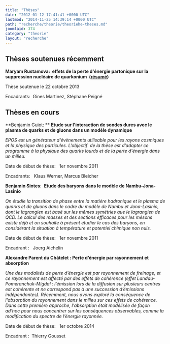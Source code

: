 ```yaml
---
title: "Thèses"
date: "2012-01-12 17:41:41 +0000 UTC"
lastmod: "2014-11-25 14:39:14 +0000 UTC"
path: "recherche/theorie/theoriehe-theses.md"
joomlaid: 374
category: "theorie"
layout: "recherche"
---
```

Thèses soutenues récemment
--------------------------

**Maryam Rustamova:  effets de **la perte d'énergie partonique sur la suppression nucléaire de quarkonium  ([résumé](recherche/theoriehe/resume-these-rustamova.md)[](recherche/theoriehe/resume-these-rustamova.md))****

Thèse soutenue le 22 octobre 2013

Encadrants:  Gines Martinez, Stéphane Peigné

Thèses en cours
---------------

**Benjamin Guiot: ** **Etude sur l'interaction de sondes dures avec le plasma de quarks et de gluons dans un modèle dynamique**

_EPOS est un générateur d'évènements utilisable pour les rayons cosmiques et la physique des particules. L’objectif  de la thèse est d’adapter ce programme à la physique des quarks lourds et de la perte d'énergie dans un milieu._

Date de début de thèse:   1er novembre 2011

Encadrants:   Klaus Werner, Marcus Bleicher

**Benjamin Sintes**:  **Etude des baryons dans le modèle de Nambu-Jona-Lasinio**

_On étudie la transition de phase entre la matière hadronique et le plasma de quarks et de gluons dans le cadre du modèle de Nambu et Jona-Lasinio, dont le lagrangien est basé sur les mêmes symétries que le lagrangien de QCD. Le calcul des masses et des sections efficaces pour les mésons existe déjà et on souhaite à présent étudier le cas des baryons, en considérant la situation à température et potentiel chimique non nuls._

Date de début de thèse:   1er novembre 2011

Encadrant :   Joerg Aichelin

**Alexandre Parent du Châtelet : Perte d’énergie par rayonnement et absorption**

_Une des modalités de perte d’énergie est par rayonnement de freinage, et ce rayonnement est affecté par des effets de cohérence (effet Landau-Pomeranchuk-Migdal : l’émission lors de la diffusion sur plusieurs centres est cohérente et ne correspond pas à une succession d’émissions indépendantes). Récemment, nous avons exploré la conséquence de l'absorption du rayonnement dans le milieu sur ces effets de cohérence. Dans cette première approche, l'absorption était modélisée de façon ad'hoc pour nous concentrer sur les conséquences observables, comme la modification du spectre de l’énergie rayonnée._

Date de début de thèse:   1er octobre 2014

Encadrant :  Thierry Gousset
